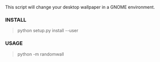 This script will change your desktop wallpaper in a GNOME environment.

### INSTALL

> python setup.py install --user

### USAGE

> python -m randomwall

